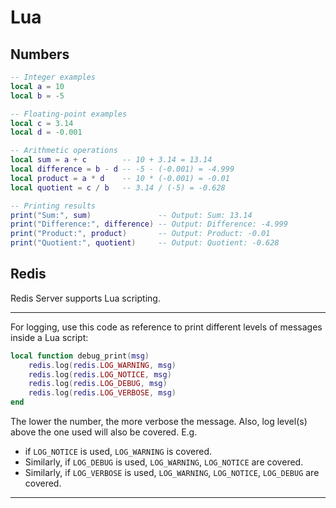 # Lua

## Numbers

```lua
-- Integer examples
local a = 10
local b = -5

-- Floating-point examples
local c = 3.14
local d = -0.001

-- Arithmetic operations
local sum = a + c        -- 10 + 3.14 = 13.14
local difference = b - d -- -5 - (-0.001) = -4.999
local product = a * d    -- 10 * (-0.001) = -0.01
local quotient = c / b   -- 3.14 / (-5) = -0.628

-- Printing results
print("Sum:", sum)               -- Output: Sum: 13.14
print("Difference:", difference) -- Output: Difference: -4.999
print("Product:", product)       -- Output: Product: -0.01
print("Quotient:", quotient)     -- Output: Quotient: -0.628
```

## Redis

Redis Server supports Lua scripting.

---

For logging, use this code as reference to print different levels of messages inside a Lua script:

```lua
local function debug_print(msg)
    redis.log(redis.LOG_WARNING, msg)
    redis.log(redis.LOG_NOTICE, msg)
    redis.log(redis.LOG_DEBUG, msg)
    redis.log(redis.LOG_VERBOSE, msg)
end
```

The lower the number, the more verbose the message. Also, log level(s) above the one used will also be covered. E.g.

- if `LOG_NOTICE` is used, `LOG_WARNING` is covered.
- Similarly, if `LOG_DEBUG` is used, `LOG_WARNING`, `LOG_NOTICE` are covered.
- Similarly, if `LOG_VERBOSE` is used, `LOG_WARNING`, `LOG_NOTICE`, `LOG_DEBUG` are covered.

---
